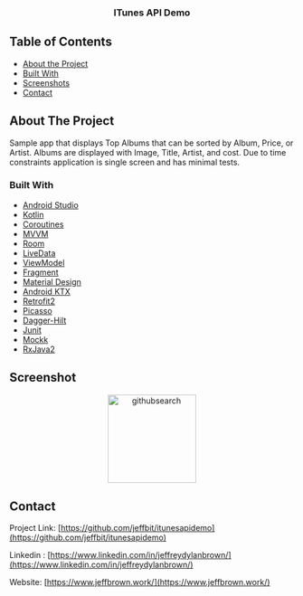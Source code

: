  <h3 align="center">ITunes API Demo</h3>
 <p align = "center">
 </p>


<!-- TABLE OF CONTENTS -->
## Table of Contents

* [About the Project](#about-the-project)
* [Built With](#built-with)
* [Screenshots](#screenshot)
* [Contact](#contact)



<!-- ABOUT THE PROJECT -->
## About The Project
<p>Sample app that displays Top Albums  that can be sorted by Album, Price, or Artist.
  Albums are displayed with Image, Title, Artist, and cost. Due to time constraints application is single screen and has minimal tests.
</p>



### Built With
* [Android Studio](https://developer.android.com/studio)
* [Kotlin](https://kotlinlang.org/)
* [Coroutines](https://kotlinlang.org/docs/reference/coroutines-overview.html)
* [MVVM](https://developer.android.com/jetpack/docs/guide)
* [Room](https://developer.android.com/topic/libraries/architecture/room)
* [LiveData](https://developer.android.com/topic/libraries/architecture/livedata)
* [ViewModel](https://developer.android.com/topic/libraries/architecture/viewmodel)
* [Fragment](https://developer.android.com/guide/components/fragments)
* [Material Design](https://material.io/design)
* [Android KTX](https://developer.android.com/kotlin/ktx.html)
* [Retrofit2](https://github.com/square/retrofit)
* [Picasso](https://square.github.io/picasso/)
* [Dagger-Hilt](https://dagger.dev/hilt/)
* [Junit](https://junit.org/junit4/)
* [Mockk](https://mockk.io/)
* [RxJava2](https://github.com/ReactiveX/RxJava)






<!--- SCREENSHOTS -->
## Screenshot
<p align= "center">
<img width="156" alt="githubsearch" src="https://user-images.githubusercontent.com/26611879/110709759-8fff4d80-81b1-11eb-9da6-7274c5f7fff3.png">
 </p>



<!-- CONTACT -->
## Contact

Project Link: [https://github.com/jeffbit/itunesapidemo](https://github.com/jeffbit/itunesapidemo)

Linkedin : [https://www.linkedin.com/in/jeffreydylanbrown/](https://www.linkedin.com/in/jeffreydylanbrown/)

Website: [https://www.jeffbrown.work/](https://www.jeffbrown.work/)




<!-- MARKDOWN LINKS & IMAGES -->
<!-- https://www.markdownguide.org/basic-syntax/#reference-style-links -->
[linkedin-url]: https://linkedin.com/in/jeffreydylanbrown
